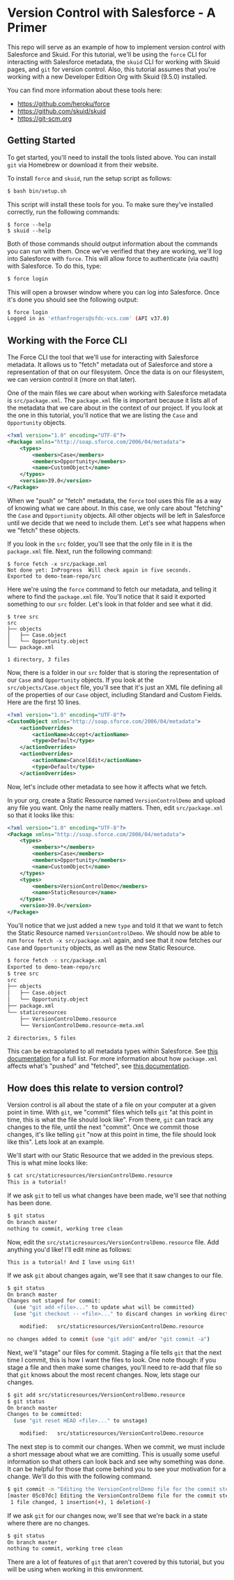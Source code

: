 # Version Control with Salesforce - A Primer

This repo will serve as an example of how to implement version control with Salesforce and Skuid. For this tutorial, we'll be using the `force` CLI for interacting with Salesforce metadata, the `skuid` CLI for working with Skuid pages, and `git` for version control. Also, this tutorial assumes that you're working with a new Developer Edition Org with Skuid (9.5.0) installed.

You can find more information about these tools here:

* https://github.com/heroku/force
* https://github.com/skuid/skuid
* https://git-scm.org

## Getting Started

To get started, you'll need to install the tools listed above. You can install `git` via Homebrew or download it from their website. 

To install `force` and `skuid`, run the setup script as follows:

```bash
$ bash bin/setup.sh
```

This script will install these tools for you. To make sure they've installed correctly, run the following commands:

```
$ force --help
$ skuid --help
```

Both of those commands should output information about the commands you can run with them. Once we've verified that they are working, we'll log into Salesforce with `force`. This will allow force to authenticate (via oauth) with Salesforce. To do this, type: 

```bash
$ force login
```

This will open a browser window where you can log into Salesforce. Once it's done you should see the following output:

```bash
$ force login
Logged in as 'ethanfrogers@sfdc-vcs.com' (API v37.0)
```

## Working with the Force CLI

The Force CLI the tool that we'll use for interacting with Salesforce metadata. It allows us to "fetch" metadata out of Salesforce and store a representation of that on our filesystem. Once the data is on our filesystem, we can version control it (more on that later).

One of the main files we care about when working with Salesforce metadata is `src/package.xml`. The `package.xml` file is important because it lists all of the metadata that we care about in the context of our project. If you look at the one in this tutorial, you'll notice that we are listing the `Case` and `Opportunity` objects. 

```xml
<?xml version="1.0" encoding="UTF-8"?>
<Package xmlns="http://soap.sforce.com/2006/04/metadata">
    <types>
        <members>Case</members>
        <members>Opportunity</members>
        <name>CustomObject</name>
    </types>
    <version>39.0</version>
</Package>
```

When we "push" or "fetch" metadata, the `force` tool uses this file as a way of knowing what we care about. In this case, we only care about "fetching" the `Case` and `Opportiunity` objects. All other objects will be left in Salesforce until we decide that we need to include them. Let's see what happens when we "fetch" these objects.

If you look in the `src` folder, you'll see that the only file in it is the `package.xml` file. Next, run the following command:

```
$ force fetch -x src/package.xml
Not done yet: InProgress  Will check again in five seconds.
Exported to demo-team-repo/src
```

Here we're using the `force` command to fetch our metadata, and telling it where to find the `package.xml` file. You'll notice that it said it exported something to our `src` folder. Let's look in that folder and see what it did.

```
$ tree src
src
├── objects
│   ├── Case.object
│   └── Opportunity.object
└── package.xml

1 directory, 3 files
```

Now, there is a folder in our `src` folder that is storing the representation of our `Case` and `Opportunity` objects. If you look at the `src/objects/Case.object` file, you'll see that it's just an XML file defining all of the properties of our `Case` object, including Standard and Custom Fields. Here are the first 10 lines.


```xml
<?xml version="1.0" encoding="UTF-8"?>
<CustomObject xmlns="http://soap.sforce.com/2006/04/metadata">
    <actionOverrides>
        <actionName>Accept</actionName>
        <type>Default</type>
    </actionOverrides>
    <actionOverrides>
        <actionName>CancelEdit</actionName>
        <type>Default</type>
    </actionOverrides>
```

Now, let's include other metadata to see how it affects what we fetch.

In your org, create a Static Resource named `VersionControlDemo` and upload any file you want. Only the name really matters. Then, edit `src/package.xml` so that it looks like this:

```xml
<?xml version="1.0" encoding="UTF-8"?>
<Package xmlns="http://soap.sforce.com/2006/04/metadata">
    <types>
        <members>*</members>
        <members>Case</members>
        <members>Opportunity</members>
        <name>CustomObject</name>
    </types>
    <types>
        <members>VersionControlDemo</members>
        <name>StaticResource</name>
    </types>
    <version>39.0</version>
</Package>
```

You'll notice that we just added a new `type` and told it that we want to fetch the Static Resource named `VersionControlDemo`. We should now be able to run `force fetch -x src/package.xml` again, and see that it now fetches our `Case` and `Opportunity` objects, as well as the new Static Resource.

```bash
$ force fetch -x src/package.xml
Exported to demo-team-repo/src
$ tree src
src
├── objects
│   ├── Case.object
│   └── Opportunity.object
├── package.xml
└── staticresources
    ├── VersionControlDemo.resource
    └── VersionControlDemo.resource-meta.xml

2 directories, 5 files
```

This can be extrapolated to all metadata types within Salesforce. See [this documentation](https://developer.salesforce.com/docs/atlas.en-us.api_meta.meta/api_meta/meta_types_list.htm) for a full list. For more information about how `package.xml` affects what's "pushed" and "fetched", see [this documentation](https://developer.salesforce.com/docs/atlas.en-us.api_meta.meta/api_meta/manifest_samples.htm).

## How does this relate to version control?

Version control is all about the state of a file on your computer at a given point in time. With `git`, we "commit" files which tells `git` "at this point in time, this is what the file should look like". From there, `git` can track any changes to the file, until the next "commit". Once we commit those changes, it's like telling `git` "now at this point in time, the file should look like this". Lets look at an example.

We'll start with our Static Resource that we added in the previous steps. This is what mine looks like: 

```bash
$ cat src/staticresources/VersionControlDemo.resource
This is a tutorial!
```

If we ask `git` to tell us what changes have been made, we'll see that nothing has been done.

```bash
$ git status
On branch master
nothing to commit, working tree clean
```

Now, edit the `src/staticresources/VersionControlDemo.resource` file. Add anything you'd like! I'll edit mine as follows:

```
This is a tutorial! And I love using Git!
```

If we ask `git` about changes again, we'll see that it saw changes to our file.

```bash
$ git status
On branch master
Changes not staged for commit:
  (use "git add <file>..." to update what will be committed)
  (use "git checkout -- <file>..." to discard changes in working directory)

	modified:   src/staticresources/VersionControlDemo.resource

no changes added to commit (use "git add" and/or "git commit -a")
```

Next, we'll "stage" our files for commit. Staging a file tells `git` that the next time I commit, this is how I want the files to look. One note though: if you stage a file and then make some changes, you'll need to re-add that file so that `git` knows about the most recent changes. Now, lets stage our changes.


```bash
$ git add src/staticresources/VersionControlDemo.resource
$ git status
On branch master
Changes to be committed:
  (use "git reset HEAD <file>..." to unstage)

	modified:   src/staticresources/VersionControlDemo.resource
```

The next step is to commit our changes. When we commit, we must include a short message about what we are comitting. This is usually some useful information so that others can look back and see why something was done. It can be helpful for those that come behind you to see your motivation for a change. We'll do this with the following command.

```bash
$ git commit -m "Editing the VersionControlDemo file for the commit step"
[master 05c07dc] Editing the VersionControlDemo file for the commit step
 1 file changed, 1 insertion(+), 1 deletion(-)
```

If we ask `git` for our changes now, we'll see that we're back in a state where there are no changes.

```bash
$ git status
On branch master
nothing to commit, working tree clean
```

There are a lot of features of `git` that aren't covered by this tutorial, but you will be using when working in this environment.




